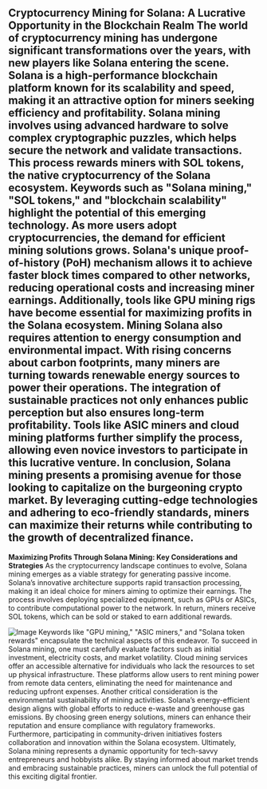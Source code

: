 **Cryptocurrency Mining for Solana: A Lucrative Opportunity in the Blockchain Realm**
The world of cryptocurrency mining has undergone significant transformations over the years, with new players like Solana entering the scene. Solana is a high-performance blockchain platform known for its scalability and speed, making it an attractive option for miners seeking efficiency and profitability. Solana mining involves using advanced hardware to solve complex cryptographic puzzles, which helps secure the network and validate transactions. This process rewards miners with SOL tokens, the native cryptocurrency of the Solana ecosystem.
Keywords such as "Solana mining," "SOL tokens," and "blockchain scalability" highlight the potential of this emerging technology. As more users adopt cryptocurrencies, the demand for efficient mining solutions grows. Solana's unique proof-of-history (PoH) mechanism allows it to achieve faster block times compared to other networks, reducing operational costs and increasing miner earnings. Additionally, tools like GPU mining rigs have become essential for maximizing profits in the Solana ecosystem.
Mining Solana also requires attention to energy consumption and environmental impact. With rising concerns about carbon footprints, many miners are turning towards renewable energy sources to power their operations. The integration of sustainable practices not only enhances public perception but also ensures long-term profitability. Tools like ASIC miners and cloud mining platforms further simplify the process, allowing even novice investors to participate in this lucrative venture.
In conclusion, Solana mining presents a promising avenue for those looking to capitalize on the burgeoning crypto market. By leveraging cutting-edge technologies and adhering to eco-friendly standards, miners can maximize their returns while contributing to the growth of decentralized finance.
---
**Maximizing Profits Through Solana Mining: Key Considerations and Strategies**
As the cryptocurrency landscape continues to evolve, Solana mining emerges as a viable strategy for generating passive income. Solana’s innovative architecture supports rapid transaction processing, making it an ideal choice for miners aiming to optimize their earnings. The process involves deploying specialized equipment, such as GPUs or ASICs, to contribute computational power to the network. In return, miners receive SOL tokens, which can be sold or staked to earn additional rewards.

![Image](https://github.com/user-attachments/assets/4a25d116-2220-4385-b08e-f287af8fcbc4)
Keywords like "GPU mining," "ASIC miners," and "Solana token rewards" encapsulate the technical aspects of this endeavor. To succeed in Solana mining, one must carefully evaluate factors such as initial investment, electricity costs, and market volatility. Cloud mining services offer an accessible alternative for individuals who lack the resources to set up physical infrastructure. These platforms allow users to rent mining power from remote data centers, eliminating the need for maintenance and reducing upfront expenses.
Another critical consideration is the environmental sustainability of mining activities. Solana’s energy-efficient design aligns with global efforts to reduce e-waste and greenhouse gas emissions. By choosing green energy solutions, miners can enhance their reputation and ensure compliance with regulatory frameworks. Furthermore, participating in community-driven initiatives fosters collaboration and innovation within the Solana ecosystem.
Ultimately, Solana mining represents a dynamic opportunity for tech-savvy entrepreneurs and hobbyists alike. By staying informed about market trends and embracing sustainable practices, miners can unlock the full potential of this exciting digital frontier.
